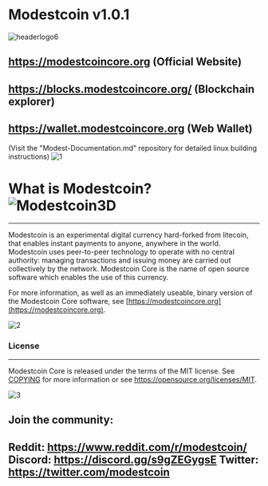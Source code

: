 Modestcoin v1.0.1
=====================================
![headerlogo6](https://user-images.githubusercontent.com/99905005/170703840-e75ace8d-13f8-474c-bc5d-3ff17ec823a6.png)
## https://modestcoincore.org (Official Website)
## https://blocks.modestcoincore.org/ (Blockchain explorer)   
## https://wallet.modestcoincore.org  (Web Wallet)
                                                                             

(Visit the "Modest-Documentation.md" repository for detailed linux building instructions)
![1](https://user-images.githubusercontent.com/99905005/171275581-10c5f866-de19-4553-a075-20ca343f5b16.png)
# What is Modestcoin? ![Modestcoin3D](https://user-images.githubusercontent.com/99905005/170621321-df3be5ed-81f4-42fd-ab6f-04f31376b46b.png)
----------------

Modestcoin is an experimental digital currency hard-forked from litecoin, that enables instant payments to
anyone, anywhere in the world. Modestcoin uses peer-to-peer technology to operate
with no central authority: managing transactions and issuing money are carried
out collectively by the network. Modestcoin Core is the name of open source
software which enables the use of this currency.

For more information, as well as an immediately useable, binary version of
the Modestcoin Core software, see [https://modestcoincore.org](https://modestcoincore.org).

![2](https://user-images.githubusercontent.com/99905005/171275668-f9d8393c-a9bb-4d61-8d79-c6b455bab113.png)

### License
-------

Modestcoin Core is released under the terms of the MIT license. See [COPYING](COPYING) for more
information or see https://opensource.org/licenses/MIT.

![3](https://user-images.githubusercontent.com/99905005/171275681-32f3277c-d153-40a5-b8a1-e35b62ed107d.png)

## Join the community:
## Reddit: https://www.reddit.com/r/modestcoin/                                                                                                                        Discord: https://discord.gg/s9gZEGygsE                                                                                                                             Twitter: https://twitter.com/modestcoin                                                                                                                               

